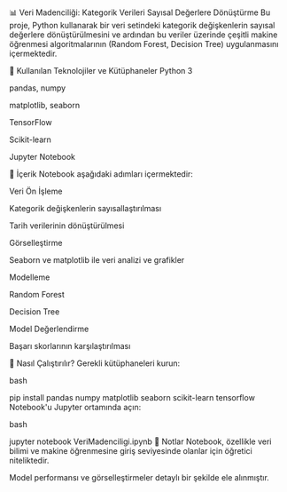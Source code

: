 📊 Veri Madenciliği: Kategorik Verileri Sayısal Değerlere Dönüştürme
Bu proje, Python kullanarak bir veri setindeki kategorik değişkenlerin sayısal değerlere dönüştürülmesini ve ardından bu veriler üzerinde çeşitli makine öğrenmesi algoritmalarının (Random Forest, Decision Tree) uygulanmasını içermektedir.

🚀 Kullanılan Teknolojiler ve Kütüphaneler
Python 3

pandas, numpy

matplotlib, seaborn

TensorFlow

Scikit-learn

Jupyter Notebook

📁 İçerik
Notebook aşağıdaki adımları içermektedir:

Veri Ön İşleme

Kategorik değişkenlerin sayısallaştırılması

Tarih verilerinin dönüştürülmesi

Görselleştirme

Seaborn ve matplotlib ile veri analizi ve grafikler

Modelleme

Random Forest

Decision Tree

Model Değerlendirme

Başarı skorlarının karşılaştırılması

🧪 Nasıl Çalıştırılır?
Gerekli kütüphaneleri kurun:

bash

pip install pandas numpy matplotlib seaborn scikit-learn tensorflow
Notebook'u Jupyter ortamında açın:

bash

jupyter notebook VeriMadenciligi.ipynb
📌 Notlar
Notebook, özellikle veri bilimi ve makine öğrenmesine giriş seviyesinde olanlar için öğretici niteliktedir.

Model performansı ve görselleştirmeler detaylı bir şekilde ele alınmıştır.


